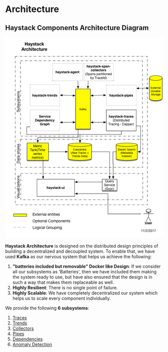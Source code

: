 # Architecture

## Haystack Components Architecture Diagram
<img src="../images/Haystack_Components.png"/>

**Haystack Architecture** is designed on the distributed design principles of building a decentralized and decoupled system.
To enable that, we have used **Kafka** as our nervous system that helps us achieve the following:

1. **"batteries included but removable" Docker like Design**: If we consider all our subsystems as 'Batteries', then we have included them making the system ready to use, but have also ensured that the design is in such a way that makes them replaceable as well. 
1. **Highly Resilient**: There is no single point of failure. 
3. **Highly Scalable**: We have completely decentralized our system which helps us to scale every component individually. 

We provide the following **6 subsystems**:

1. [Traces](https://expediadotcom.github.io/haystack/subsystems/traces.html)
2. [Trends](https://expediadotcom.github.io/haystack/subsystems/trends.html)
3. [Collectors](https://expediadotcom.github.io/haystack/subsystems/collectors.html)
4. [Pipes](https://expediadotcom.github.io/haystack/subsystems/pipes.html)
5. [Dependencies](https://expediadotcom.github.io/haystack/subsystems/dependencies.html)
6. [Anomaly Detection](https://expediadotcom.github.io/haystack/subsystems/anomaly_detection.html)

